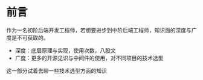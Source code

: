 # 前言

作为一名初阶后端开发工程师，若想要进步到中阶后端工程师，知识面的深度与广度是不可获取的。

* 深度：底层原理与实现，使用次数，八股文
* 广度：更多的开源见识与中间件的使用，对不同项目的技术选型

这一部分试着去聊一些技术选型方面的知识
